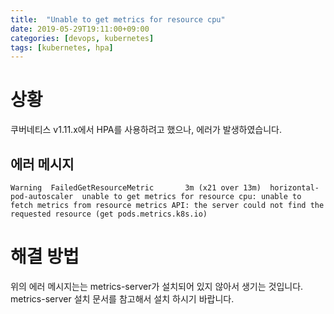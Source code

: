 ```yaml
---
title:  "Unable to get metrics for resource cpu"
date: 2019-05-29T19:11:00+09:00
categories: [devops, kubernetes]
tags: [kubernetes, hpa]
---
```


# 상황
쿠버네티스 v1.11.x에서 HPA를 사용하려고 했으나, 에러가 발생하였습니다.
## 에러 메시지
```
Warning  FailedGetResourceMetric       3m (x21 over 13m)  horizontal-pod-autoscaler  unable to get metrics for resource cpu: unable to fetch metrics from resource metrics API: the server could not find the requested resource (get pods.metrics.k8s.io)
```

# 해결 방법
위의 에러 메시지는는 metrics-server가 설치되어 있지 않아서 생기는 것입니다.
metrics-server 설치 문서를 참고해서 설치 하시기 바랍니다.

